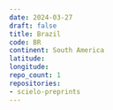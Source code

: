 ```yaml
---
date: 2024-03-27
draft: false
title: Brazil
code: BR
continent: South America
latitude:
longitude:
repo_count: 1
repositories:
- scielo-preprints
---
```



